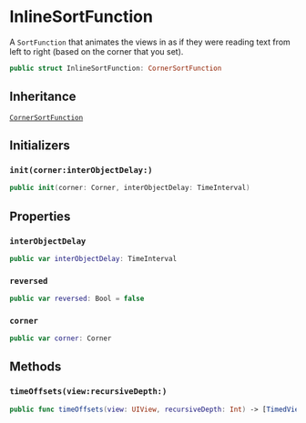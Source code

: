 # InlineSortFunction

A `SortFunction` that animates the views in as if they were reading text from left to right (based on the corner that you set).

``` swift
public struct InlineSortFunction: CornerSortFunction 
```

> 

## Inheritance

[`CornerSortFunction`](/CornerSortFunction)

## Initializers

### `init(corner:interObjectDelay:)`

``` swift
public init(corner: Corner, interObjectDelay: TimeInterval) 
```

## Properties

### `interObjectDelay`

``` swift
public var interObjectDelay: TimeInterval
```

### `reversed`

``` swift
public var reversed: Bool = false
```

### `corner`

``` swift
public var corner: Corner
```

## Methods

### `timeOffsets(view:recursiveDepth:)`

``` swift
public func timeOffsets(view: UIView, recursiveDepth: Int) -> [TimedView] 
```

